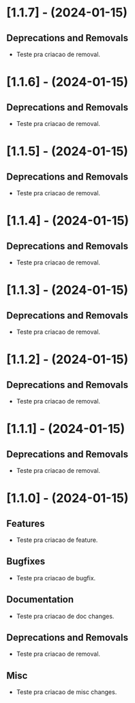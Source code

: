 
[//]: # (s-1.1.7)

# [1.1.7] - (2024-01-15)

## Deprecations and Removals
* Teste pra criacao de removal.

[//]: # (e-1.1.7)


[//]: # (s-1.1.6)

# [1.1.6] - (2024-01-15)

## Deprecations and Removals
* Teste pra criacao de removal.

[//]: # (e-1.1.6)


[//]: # (s-1.1.5)

# [1.1.5] - (2024-01-15)

## Deprecations and Removals
* Teste pra criacao de removal.

[//]: # (e-1.1.5)


[//]: # (s-1.1.4)

# [1.1.4] - (2024-01-15)

## Deprecations and Removals
* Teste pra criacao de removal.

[//]: # (e-1.1.4)


[//]: # (s-1.1.3)

# [1.1.3] - (2024-01-15)

## Deprecations and Removals
* Teste pra criacao de removal.

[//]: # (e-1.1.3)


[//]: # (s-1.1.2)

# [1.1.2] - (2024-01-15)

## Deprecations and Removals
* Teste pra criacao de removal.

[//]: # (e-1.1.2)

# [1.1.1] - (2024-01-15)

## Deprecations and Removals
* Teste pra criacao de removal.

[//]: # (e-1.1.1)


[//]: # (s-1.1.0)

# [1.1.0] - (2024-01-15)

## Features
* Teste pra criacao de feature.

## Bugfixes
* Teste pra criacao de bugfix.

## Documentation
* Teste pra criacao de doc changes.

## Deprecations and Removals
* Teste pra criacao de removal.

## Misc
* Teste pra criacao de misc changes.

[//]: # (e-1.1.0)

